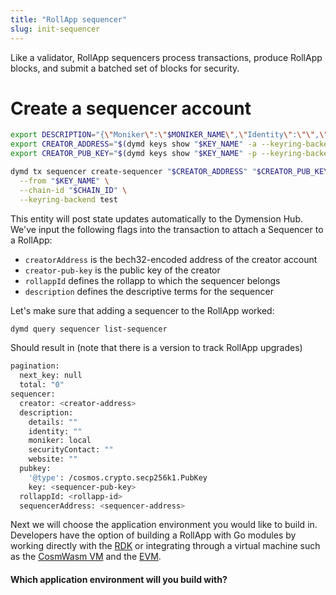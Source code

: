 ```yaml
---
title: "RollApp sequencer"
slug: init-sequencer
---
```


Like a validator, RollApp sequencers process transactions, produce RollApp blocks, and submit a batched set of blocks for security.

# Create a sequencer account

```bash
export DESCRIPTION="{\"Moniker\":\"$MONIKER_NAME\",\"Identity\":\"\",\"Website\":\"\",\"SecurityContact\":\"\",\"Details\":\"\"}";
export CREATOR_ADDRESS="$(dymd keys show "$KEY_NAME" -a --keyring-backend test)"
export CREATOR_PUB_KEY="$(dymd keys show "$KEY_NAME" -p --keyring-backend test)"

dymd tx sequencer create-sequencer "$CREATOR_ADDRESS" "$CREATOR_PUB_KEY" "$ROLLAPP_ID" "$DESCRIPTION" \
  --from "$KEY_NAME" \
  --chain-id "$CHAIN_ID" \
  --keyring-backend test
```

This entity will post state updates automatically to the Dymension Hub. We've input the following flags into the transaction to attach a Sequencer to a RollApp:

-   `creatorAddress` is the bech32-encoded address of the creator account
-   `creator-pub-key` is the public key of the creator
-   `rollappId` defines the rollapp to which the sequencer belongs
-   `description` defines the descriptive terms for the sequencer

Let's make sure that adding a sequencer to the RollApp worked:

```bash
dymd query sequencer list-sequencer
```

Should result in (note that there is a version to track RollApp upgrades)

```bash
pagination:
  next_key: null
  total: "0"
sequencer:
  creator: <creator-address>
  description:
    details: ""
    identity: ""
    moniker: local
    securityContact: ""
    website: ""
  pubkey:
    '@type': /cosmos.crypto.secp256k1.PubKey
    key: <sequencer-pub-key>
  rollappId: <rollapp-id>
  sequencerAddress: <sequencer-address>
```

Next we will choose the application environment you would like to build in. Developers have the option of building a RollApp with Go modules by working directly with the [RDK](/docs/develop/build/rdk/setup.md) or integrating through a virtual machine such as the [CosmWasm VM](/docs/develop/build/cosmwasm/setup.md) and the [EVM](/docs/develop/build/evm/setup.md).

#### Which application environment will you build with?
